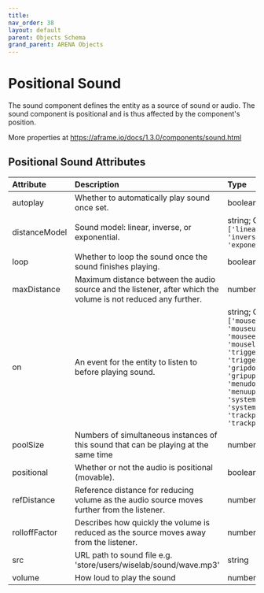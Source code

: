 ```yaml
---
title: 
nav_order: 38
layout: default
parent: Objects Schema
grand_parent: ARENA Objects
---
```



Positional Sound
================


The sound component defines the entity as a source of sound or audio. The sound component is positional and is thus affected by the component's position. 

More properties at <a href='https://aframe.io/docs/1.3.0/components/sound.html'>https://aframe.io/docs/1.3.0/components/sound.html</a>

Positional Sound Attributes
----------------------------

|Attribute|Description|Type|Default|Required|
| :--- | :--- | :--- | :--- | :--- |
|autoplay|Whether to automatically play sound once set.|boolean|```False```|No|
|distanceModel|Sound model: linear, inverse, or exponential.|string; One of: ```['linear', 'inverse', 'exponential']```|```'inverse'```|No|
|loop|Whether to loop the sound once the sound finishes playing.|boolean|```False```|No|
|maxDistance|Maximum distance between the audio source and the listener, after which the volume is not reduced any further.|number|```10000```|No|
|on|An event for the entity to listen to before playing sound.|string; One of: ```['mousedown', 'mouseup', 'mouseenter', 'mouseleave', 'triggerdown', 'triggerup', 'gripdown', 'gripup', 'menudown', 'menuup', 'systemdown', 'systemup', 'trackpaddown', 'trackpadup']```|```'mousedown'```|No|
|poolSize|Numbers of simultaneous instances of this sound that can be playing at the same time|number|```1```|No|
|positional|Whether or not the audio is positional (movable).|boolean|```True```|No|
|refDistance|Reference distance for reducing volume as the audio source moves further from the listener.|number|```1```|No|
|rolloffFactor|Describes how quickly the volume is reduced as the source moves away from the listener.|number|```1```|No|
|src|URL path to sound file e.g. 'store/users/wiselab/sound/wave.mp3'|string||No|
|volume|How loud to play the sound|number|```1```|No|
